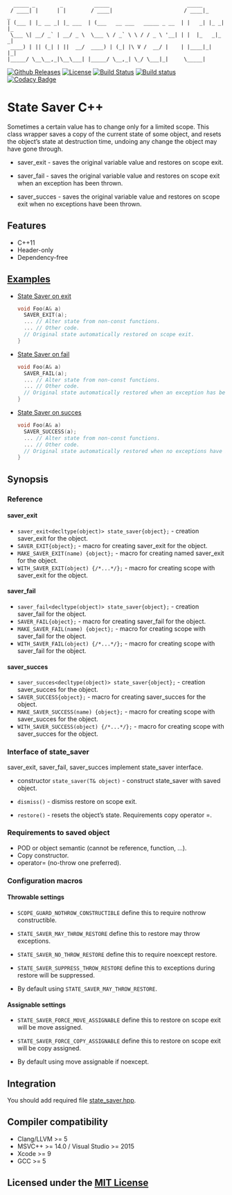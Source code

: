 ```text
  _____ _        _          _____                         _____
 / ____| |      | |        / ____|                       / ____|_     _
| (___ | |_ __ _| |_ ___  | (___   __ ___   _____ _ __  | |   _| |_ _| |_
 \___ \| __/ _` | __/ _ \  \___ \ / _` \ \ / / _ \ '__| | |  |_   _|_   _|
 ____) | || (_| | ||  __/  ____) | (_| |\ V /  __/ |    | |____|_|   |_|
|_____/ \__\__,_|\__\___| |_____/ \__,_| \_/ \___|_|     \_____|
```

[![Github Releases](https://img.shields.io/github/release/Neargye/state_saver.svg)](https://github.com/Neargye/state_saver/releases)
[![License](https://img.shields.io/github/license/Neargye/state_saver.svg)](LICENSE)
[![Build Status](https://travis-ci.org/Neargye/state_saver.svg?branch=master)](https://travis-ci.org/Neargye/state_saver)
[![Build status](https://ci.appveyor.com/api/projects/status/64trm7iqd1a9gg6u/branch/master?svg=true)](https://ci.appveyor.com/project/Neargye/state-saver/branch/master)
[![Codacy Badge](https://api.codacy.com/project/badge/Grade/d5ef10058bf44e57acc657d106aa2522)](https://www.codacy.com/app/Neargye/state_saver?utm_source=github.com&amp;utm_medium=referral&amp;utm_content=Neargye/state_saver&amp;utm_campaign=Badge_Grade)

# State Saver C++

Sometimes a certain value has to change only for a limited scope. This class wrapper saves a copy of the current state of some object, and resets the object’s state at destruction time, undoing any change the object may have gone through.

* saver_exit - saves the original variable value and restores on scope exit.

* saver_fail - saves the original variable value and restores on scope exit when an exception has been thrown.

* saver_succes - saves the original variable value and restores on scope exit when no exceptions have been thrown.

## Features

* C++11
* Header-only
* Dependency-free

## [Examples](example)

* [State Saver on exit](example/state_saver_exit_example.cpp)

  ```cpp
  void Foo(A& a)
    SAVER_EXIT(a);
    ... // Alter state from non-const functions.
    ... // Other code.
    // Original state automatically restored on scope exit.
  }
  ```

* [State Saver on fail](example/state_saver_fail_example.cpp)

  ```cpp
  void Foo(A& a)
    SAVER_FAIL(a);
    ... // Alter state from non-const functions.
    ... // Other code.
    // Original state automatically restored when an exception has been thrown.
  }
  ```

* [State Saver on succes](example/state_saver_succes_example.cpp)

  ```cpp
  void Foo(A& a)
    SAVER_SUCCESS(a);
    ... // Alter state from non-const functions.
    ... // Other code.
    // Original state automatically restored when no exceptions have been thrown.
  }
  ```

## Synopsis

### Reference

#### saver_exit

* `saver_exit<decltype(object)> state_saver{object};` - creation saver_exit for the object.
* `SAVER_EXIT{object};` - macro for creating saver_exit for the object.
* `MAKE_SAVER_EXIT(name) {object};` - macro for creating named saver_exit for the object.
* `WITH_SAVER_EXIT(object) {/*...*/};` - macro for creating scope with saver_exit for the object.

#### saver_fail

* `saver_fail<decltype(object)> state_saver{object};` - creation saver_fail for the object.
* `SAVER_FAIL{object};` - macro for creating saver_fail for the object.
* `MAKE_SAVER_FAIL(name) {object};` - macro for creating scope with saver_fail for the object.
* `WITH_SAVER_FAIL(object) {/*...*/};` - macro for creating scope with saver_fail for the object.

#### saver_succes

* `saver_succes<decltype(object)> state_saver{object};` - creation saver_succes for the object.
* `SAVER_SUCCESS{object};` - macro for creating saver_succes for the object.
* `MAKE_SAVER_SUCCESS(name) {object};` - macro for creating scope with saver_succes for the object.
* `WITH_SAVER_SUCCESS(object) {/*...*/};` - macro for creating scope with saver_succes for the object.

### Interface of state_saver

saver_exit, saver_fail, saver_succes implement state_saver interface.

* constructor `state_saver(T& object)` - construct state_saver with saved object.

* `dismiss()` - dismiss restore on scope exit.

* `restore()` - resets the object’s state. Requirements copy operator =.

### Requirements to saved object

* POD or object semantic (cannot be reference, function, ...).
* Copy constructor.
* operator= (no-throw one preferred).

### Configuration macros

#### Throwable settings

* `SCOPE_GUARD_NOTHROW_CONSTRUCTIBLE` define this to require nothrow constructible.

* `STATE_SAVER_MAY_THROW_RESTORE` define this to restore may throw exceptions.

* `STATE_SAVER_NO_THROW_RESTORE` define this to require noexcept restore.

* `STATE_SAVER_SUPPRESS_THROW_RESTORE` define this to exceptions during restore will be suppressed.

* By default using `STATE_SAVER_MAY_THROW_RESTORE`.

#### Assignable settings

* `STATE_SAVER_FORCE_MOVE_ASSIGNABLE` define this to restore on scope exit will be move assigned.

* `STATE_SAVER_FORCE_COPY_ASSIGNABLE` define this to restore on scope exit will be copy assigned.

* By default using move assignable if noexcept.

## Integration

You should add required file [state_saver.hpp](include/state_saver.hpp).

## Compiler compatibility

* Clang/LLVM >= 5
* MSVC++ >= 14.0 / Visual Studio >= 2015
* Xcode >= 9
* GCC >= 5

## Licensed under the [MIT License](LICENSE)
